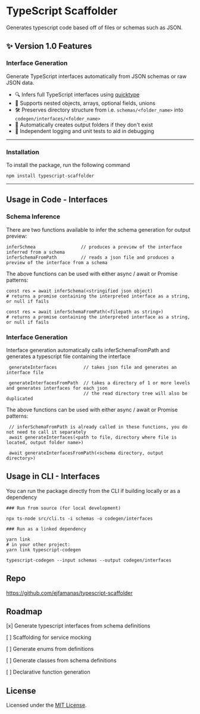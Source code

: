 # TypeScript Scaffolder

Generates typescript code based off of files or schemas such as JSON. 
## ✨ Version 1.0 Features

### Interface Generation
Generate TypeScript interfaces automatically from JSON schemas or raw JSON data.

- 🔍 Infers full TypeScript interfaces using [quicktype](https://github.com/quicktype/quicktype)
- 🧠 Supports nested objects, arrays, optional fields, unions
- 🛠 Preserves directory structure from i.e. `schemas/<folder_name>` into `codegen/interfaces/<folder_name>`
- 📁 Automatically creates output folders if they don't exist
- 🧪 Independent logging and unit tests to aid in debugging
---

### Installation
To install the package, run the following command
```
npm install typescript-scaffolder
```
---

## Usage in Code - Interfaces
### Schema Inference
There are two functions available to infer the schema generation for output preview:
```
inferSchmea                 // produces a preview of the interface inferred from a schema
inferSchemaFromPath         // reads a json file and produces a preview of the interface from a schema
```

The above functions can be used with either async / await or Promise patterns:
```
const res = await inferSchema(<stringified json object)
# returns a promise containing the interpreted interface as a string, or null if fails

const res = await inferSchemaFromPath(<filepath as string>)
# returns a promise containing the interpreted interface as a string, or null if fails
```

### Interface Generation
Interface generation automatically calls inferSchemaFromPath and generates a typescript file containing the interface
```
 generateInterfaces          // takes json file and generates an interface file
 
 generateInterfacesFromPath  // takes a directory of 1 or more levels and generates interfaces for each json
                             // the read directory tree will also be duplicated
```
The above functions can be used with either async / await or Promise patterns:
```
 // inferSchemaFromPath is already called in these functions, you do not need to call it separately
 await generateInterfaces(<path to file, directory where file is located, output folder name>)

 await generateInterfacesFromPath(<schema directory, output directory>)
```

## Usage in CLI - Interfaces
You can run the package directly from the CLI if building locally or as a dependency
```
### Run from source (for local development)

npx ts-node src/cli.ts -i schemas -o codegen/interfaces

### Run as a linked dependency

yarn link
# in your other project:
yarn link typescript-codegen

typescript-codegen --input schemas --output codegen/interfaces
```

## Repo
https://github.com/ejfamanas/typescript-scaffolder

## Roadmap
[x] Generate typescript interfaces from schema definitions

[ ] Scaffolding for service mocking

[ ] Generate enums from definitions

[ ] Generate classes from schema definitions

[ ] Declarative function generation

## License
Licensed under the [MIT License](LICENSE).

